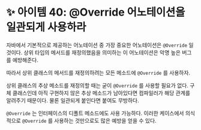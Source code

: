 # ✨ 아이템 40: @Override 어노테이션을 일관되게 사용하라

자바에서 기본적으로 제공하는 어노테이션 중 가장 중요한 어노테이션은 `@Override` 일 것이다. 상위 타입의 메서드를 재정의했음을 의미하는 이 어노테이션은 악명 높은 버그를 예방해준다.

따라서 상위 클래스의 메서드를 재정의하려는 모든 메소드에 `@Override` 를 사용하자.

상위 클래스의 추상 메소드를 재정의할 때는 굳이 `@Override` 를 사용할 필요가 없다. 구체 클래스인데 아직 구현하지 않은 추상 메소드가 남아있다면 컴파일러가 해당 관계를 알려주기 때문이다. 물론 일관되게 붙인다면 붙여도 무방하다.

`@Override` 는 인터페이스의 디폴트 메소드에도 사용 가능하다. 이러한 케이스에서 의식적으로 `@Override` 를 사용하는 것만으로도 많은 예방을 얻을 수 있다.
